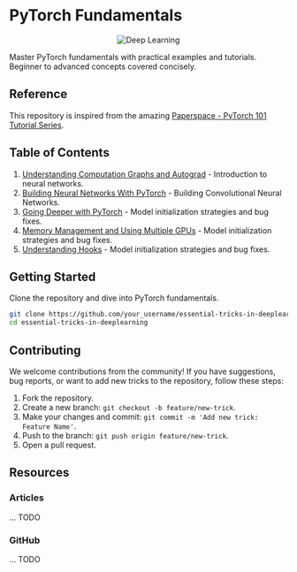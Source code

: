 # PyTorch Fundamentals

<p align="center">
  <img src="https://images.ctfassets.net/rc8q7tcpu9y3/4N9rb37CEIfSE6MQCh7tLx/393b411ead140cdf9d9255dee2aa5a97/Facebook-PyTorch-Conference-Experience-Design-Social.jpg?w=1200&h=630&fit=fill&fm=jpg&q=90" alt="Deep Learning">
</p>

Master PyTorch fundamentals with practical examples and tutorials. Beginner to advanced concepts covered concisely.

## Reference
This repository is inspired from the amazing [Paperspace - PyTorch 101 Tutorial Series](https://github.com/Paperspace/PyTorch-101-Tutorial-Series).


## Table of Contents

1. [Understanding Computation Graphs and Autograd](./01_Building_Your_First_Neural_Network.ipynb) - Introduction to neural networks.
2. [Building Neural Networks With PyTorch](./02_Pixels_To_Prediction_Using_ConvNet.ipynb) - Building Convolutional Neural Networks.
3. [Going Deeper with PyTorch](./03_Dynamic_Progress_Bar_Using_tqdm.ipynb) - Model initialization strategies and bug fixes.
4. [Memory Management and Using Multiple GPUs](./03_Dynamic_Progress_Bar_Using_tqdm.ipynb) - Model initialization strategies and bug fixes.
5. [Understanding Hooks](./03_Dynamic_Progress_Bar_Using_tqdm.ipynb) - Model initialization strategies and bug fixes.

## Getting Started

Clone the repository and dive into PyTorch fundamentals.

```bash
git clone https://github.com/your_username/essential-tricks-in-deeplearning.git
cd essential-tricks-in-deeplearning
```

## Contributing

We welcome contributions from the community! If you have suggestions, bug reports, or want to add new tricks to the repository, follow these steps:

1. Fork the repository.
2. Create a new branch: `git checkout -b feature/new-trick`.
3. Make your changes and commit: `git commit -m 'Add new trick: Feature Name'`.
4. Push to the branch: `git push origin feature/new-trick`.
5. Open a pull request.

## Resources

### Articles

... TODO

### GitHub

... TODO
